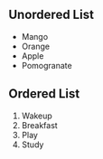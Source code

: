 <!DOCTYPE html>
<html lang="en">
<head>
    <meta charset="UTF-8">
    <meta name="viewport" content="width=device-width, initial-scale=1.0">
    <title>Document</title>
</head>
<body>
    <h2>Unordered List</h2>
    <ul>
        <li>Mango</li>
        <li>Orange</li>
        <li>Apple</li>
        <li>Pomogranate</li>
    </ul>
    <h2>Ordered List</h2>
    <ol>
        <li>Wakeup</li>
        <li>Breakfast</li>
        <li>Play</li>
        <li>Study</li>
    </ol>
</body>
</html>
